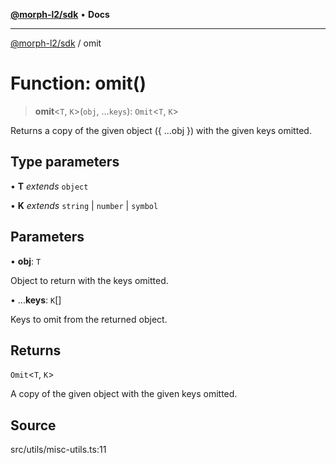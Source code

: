 [**@morph-l2/sdk**](../README.md) • **Docs**

***

[@morph-l2/sdk](../globals.md) / omit

# Function: omit()

> **omit**\<`T`, `K`\>(`obj`, ...`keys`): `Omit`\<`T`, `K`\>

Returns a copy of the given object ({ ...obj }) with the given keys omitted.

## Type parameters

• **T** *extends* `object`

• **K** *extends* `string` \| `number` \| `symbol`

## Parameters

• **obj**: `T`

Object to return with the keys omitted.

• ...**keys**: `K`[]

Keys to omit from the returned object.

## Returns

`Omit`\<`T`, `K`\>

A copy of the given object with the given keys omitted.

## Source

src/utils/misc-utils.ts:11
